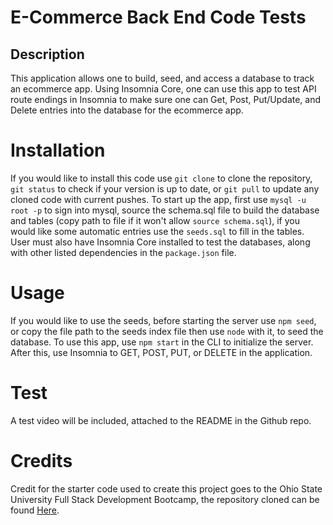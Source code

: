 # E-Commerce Back End Code Tests

## Description

This application allows one to build, seed, and access a database to track an ecommerce app. Using Insomnia Core, one can use this app to test API route endings in Insomnia to make sure one can Get, Post, Put/Update, and Delete entries into the database for the ecommerce app.

# Installation

  If you would like to install this code use `git clone` to clone the repository, `git status` to check if your version is up to date, or `git pull` to update any cloned code with current pushes. To start up the app, first use `mysql -u root -p` to sign into mysql, source the schema.sql file to build the database and tables (copy path to file if it won't allow `source schema.sql`), if you would like some automatic entries use the `seeds.sql` to fill in the tables. User must also have Insomnia Core installed to test the databases, along with other listed dependencies in the `package.json` file.

# Usage

If you would like to use the seeds, before starting the server use `npm seed`, or copy the file path to the seeds index file then use `node` with it, to seed the database. To use this app, use `npm start` in the CLI to initialize the server. After this, use Insomnia to GET, POST, PUT, or DELETE in the application.

# Test

A test video will be included, attached to the README in the Github repo.

# Credits

Credit for the starter code used to create this project goes to the Ohio State University Full Stack Development Bootcamp, the repository cloned can be found [Here](https://github.com/coding-boot-camp/fantastic-umbrella).